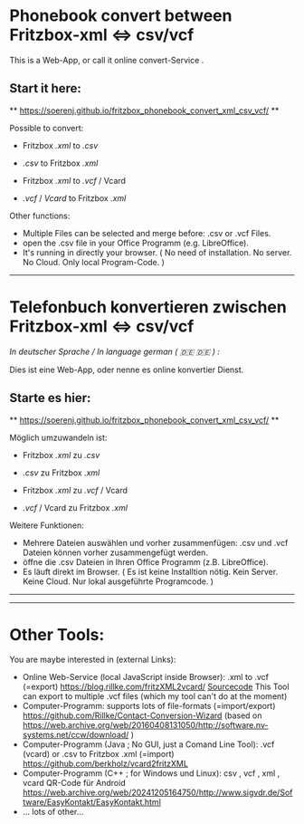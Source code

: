 # Phonebook convert between Fritzbox-xml &lt;=> csv/vcf 
<!-- *In language english ( 🇬🇧 :gb: ) :* -->

This is a Web-App, or call it online convert-Service .

## Start it here:
** <https://soerenj.github.io/fritzbox_phonebook_convert_xml_csv_vcf/> **

Possible to convert:

* Fritzbox *.xml* to *.csv*
* *.csv* to Fritzbox *.xml*

* Fritzbox *.xml* to *.vcf* / Vcard
* *.vcf* / *Vcard* to Fritzbox *.xml* 

Other functions:

* Multiple Files can be selected and merge before: .csv or .vcf Files.
* open the .csv file in your Office Programm (e.g. LibreOffice).
* It's running in directly your browser. ( No need of installation. No server. No Cloud. Only local Program-Code. )
 
-----------------------------------

# Telefonbuch konvertieren zwischen Fritzbox-xml &lt;=> csv/vcf 
*In deutscher Sprache / In language german ( 🇩🇪 :de: ) :*

Dies ist eine Web-App, oder nenne es online konvertier Dienst.

## Starte es hier:
** <https://soerenj.github.io/fritzbox_phonebook_convert_xml_csv_vcf/> **

Möglich umzuwandeln ist:

* Fritzbox *.xml* zu *.csv*
* *.csv* zu Fritzbox *.xml*

* Fritzbox *.xml* zu *.vcf* / Vcard
* *.vcf* / Vcard zu Fritzbox *.xml*


Weitere Funktionen:

* Mehrere Dateien auswählen und vorher zusammenfügen: .csv und .vcf Dateien können vorher zusammengefügt werden.
* öffne die .csv Dateien in Ihren Office Programm (z.B. LibreOffice).
* Es läuft direkt im Browser. ( Es ist keine Installtion nötig. Kein Server. Keine Cloud. Nur lokal ausgeführte Programcode. )

------------------
------------------

# Other Tools:

You are maybe interested in (external Links):

* Online Web-Service (local JavaScript inside Browser): .xml to .vcf (=export) <https://blog.rillke.com/fritzXML2vcard/> [Sourcecode](https://github.com/Rillke/fritzXML2vcard?tab=readme-ov-file) This Tool can export to multiple .vcf files (which my tool can't do at the moment)
* Computer-Programm: supports lots of file-formats (=import/export) <https://github.com/Rillke/Contact-Conversion-Wizard> (based on <https://web.archive.org/web/20160408131050/http://software.nv-systems.net/ccw/download/> )
* Computer-Programm (Java ; No GUI, just a Comand Line Tool): .vcf (vcard) or .csv to Fritzbox .xml (=import) <https://github.com/berkholz/vcard2fritzXML>
* Computer-Programm (C++ ; for Windows und Linux): csv , vcf , xml , vcard QR-Code für Android <https://web.archive.org/web/20241205164750/http://www.sigvdr.de/Software/EasyKontakt/EasyKontakt.html>
* ... lots of other... 

